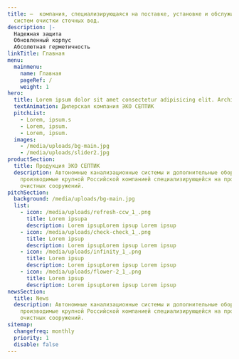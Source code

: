 ```yaml
---
title: –  компания, специализирующаяся на поставке, установке и обслуживании
  систем очистки сточных вод.
description: |-
  Надежная защита
  Обновленный корпус
  Абсолютная герметичность
linkTitle: Главная
menu:
  mainmenu:
    name: Главная
    pageRef: /
    weight: 1
hero:
  title: Lorem ipsum dolor sit amet consectetur adipisicing elit. Architecto, neque.
  textAnimation: Дилерская компания ЭКО СЕПТИК
  pitchList:
    - Lorem, ipsum.s
    - Lorem, ipsum.
    - Lorem, ipsum.
  images:
    - /media/uploads/bg-main.jpg
    - /media/uploads/slider2.jpg
productSection:
  title: Продукция ЭКО СЕПТИК
  description: Автономные канализационные системы и дополнительные оборудования,
    производимые крупной Российской компанией специализирующейся на производстве
    очистных сооружений.
pitchSection:
  background: /media/uploads/bg-main.jpg
  list:
    - icon: /media/uploads/refresh-ccw_1_.png
      title: Lorem ipsupa
      description: Lorem ipsupLorem ipsup Lorem ipsup
    - icon: /media/uploads/check-check_1_.png
      title: Lorem ipsup
      description: Lorem ipsupLorem ipsup Lorem ipsup
    - icon: /media/uploads/infinity_1_.png
      title: Lorem ipsup
      description: Lorem ipsupLorem ipsup Lorem ipsup
    - icon: /media/uploads/flower-2_1_.png
      title: Lorem ipsup
      description: Lorem ipsupLorem ipsup Lorem ipsup
newsSection:
  title: News
  description: Автономные канализационные системы и дополнительные оборудования,
    производимые крупной Российской компанией специализирующейся на производстве
    очистных сооружений.
sitemap:
  changefreq: monthly
  priority: 1
  disable: false
---
```

